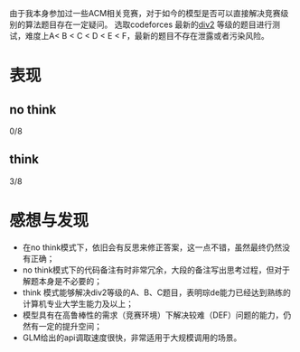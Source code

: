 由于我本身参加过一些ACM相关竞赛，对于如今的模型是否可以直接解决竞赛级别的算法题目存在一定疑问。
选取codeforces 最新的[div2](https://codeforces.com/contest/2130/problem) 等级的题目进行测试，难度上A< B < C < D < E < F，最新的题目不存在泄露或者污染风险。

# 表现
## no think
0/8
## think
3/8
# 感想与发现
- 在no think模式下，依旧会有反思来修正答案，这一点不错，虽然最终仍然没有正确；
- no think模式下的代码备注有时非常冗余，大段的备注写出思考过程，但对于解题本身是不必要的；
- think 模式能够解决div2等级的A、B、C题目，表明琮de能力已经达到熟练的计算机专业大学生能力及以上；
- 模型具有在高鲁棒性的需求（竞赛环境）下解决较难（DEF）问题的能力，仍然有一定的提升空间；
- GLM给出的api调取速度很快，非常适用于大规模调用的场景。


